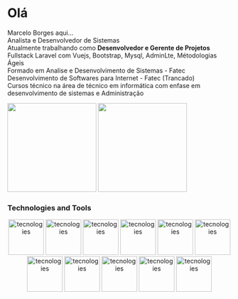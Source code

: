 # Olá
Marcelo Borges aqui... <br>
Analista e Desenvolvedor de Sistemas <br>
Atualmente trabalhando como <b>Desenvolvedor e Gerente de Projetos</b> Fullstack Laravel com Vuejs, Bootstrap, Mysql, AdminLte, Métodologias Ágeis <br>
Formado em Analise e Desenvolvimento de Sistemas - Fatec <br>
Desenvolvimento de Softwares para Internet - Fatec (Trancado) <br>
Cursos técnico na área de técnico em informática com enfase em desenvolvimento de sistemas e Administração <br>

<div>
  <img height="200em" src="https://github-readme-stats.vercel.app/api?username=marceloaborges&show_icons=true&theme=dark"/>
  <img height="200em" src="https://github-readme-stats.vercel.app/api/top-langs/?username=marceloaborges&layout=compact&theme=dark"/>
</div>

### Technologies and Tools
<div align="center">
  <img alt="tecnologies" height="80" widht="80" src="https://cdn.jsdelivr.net/gh/devicons/devicon/icons/laravel/laravel-plain-wordmark.svg" />
  <img alt="tecnologies" height="80" widht="80" src="https://cdn.jsdelivr.net/gh/devicons/devicon/icons/php/php-plain.svg" />
  <img alt="tecnologies" height="80" widht="80" src="https://cdn.jsdelivr.net/gh/devicons/devicon/icons/javascript/javascript-original.svg" />
  <img alt="tecnologies" height="80" widht="80" src="https://cdn.jsdelivr.net/gh/devicons/devicon/icons/vuejs/vuejs-original-wordmark.svg" />
  <img alt="tecnologies" height="80" widht="80" src="https://cdn.jsdelivr.net/gh/devicons/devicon/icons/nodejs/nodejs-original-wordmark.svg" />
  <img alt="tecnologies" height="80" widht="80" src="https://cdn.jsdelivr.net/gh/devicons/devicon/icons/linux/linux-original.svg" />  
  <img alt="tecnologies" height="80" widht="80" src="https://cdn.jsdelivr.net/gh/devicons/devicon/icons/html5/html5-original.svg" />
  <img alt="tecnologies" height="80" widht="80" src="https://cdn.jsdelivr.net/gh/devicons/devicon/icons/css3/css3-plain-wordmark.svg" />
  <img alt="tecnologies" height="80" widht="80" src="https://cdn.jsdelivr.net/gh/devicons/devicon/icons/bootstrap/bootstrap-original.svg" />
  <img alt="tecnologies" height="80" widht="80" src="https://cdn.jsdelivr.net/gh/devicons/devicon/icons/digitalocean/digitalocean-original-wordmark.svg" />
  <img alt="tecnologies" height="80" widht="80" src="https://cdn.jsdelivr.net/gh/devicons/devicon/icons/mysql/mysql-plain-wordmark.svg" />
  
</div>
